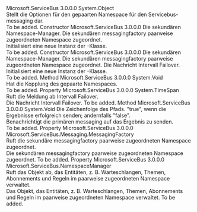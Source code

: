 <Type Name="PairedNamespaceOptions" FullName="Microsoft.ServiceBus.Messaging.PairedNamespaceOptions">
  <TypeSignature Language="C#" Value="public abstract class PairedNamespaceOptions" />
  <TypeSignature Language="ILAsm" Value=".class public auto ansi abstract beforefieldinit PairedNamespaceOptions extends System.Object" />
  <TypeSignature Language="DocId" Value="T:Microsoft.ServiceBus.Messaging.PairedNamespaceOptions" />
  <TypeSignature Language="VB.NET" Value="Public MustInherit Class PairedNamespaceOptions" />
  <TypeSignature Language="F#" Value="type PairedNamespaceOptions = class" />
  <AssemblyInfo>
    <AssemblyName>Microsoft.ServiceBus</AssemblyName>
    <AssemblyVersion>3.0.0.0</AssemblyVersion>
  </AssemblyInfo>
  <Base>
    <BaseTypeName>System.Object</BaseTypeName>
  </Base>
  <Interfaces />
  <Docs>
    <summary>Stellt die Optionen für den gepaarten Namespace für den Servicebus-messaging dar.</summary>
    <remarks>To be added.</remarks>
  </Docs>
  <Members>
    <Member MemberName=".ctor">
      <MemberSignature Language="C#" Value="protected PairedNamespaceOptions (Microsoft.ServiceBus.NamespaceManager secondaryNamespaceManager, Microsoft.ServiceBus.Messaging.MessagingFactory secondaryMessagingFactory);" />
      <MemberSignature Language="ILAsm" Value=".method familyhidebysig specialname rtspecialname instance void .ctor(class Microsoft.ServiceBus.NamespaceManager secondaryNamespaceManager, class Microsoft.ServiceBus.Messaging.MessagingFactory secondaryMessagingFactory) cil managed" />
      <MemberSignature Language="DocId" Value="M:Microsoft.ServiceBus.Messaging.PairedNamespaceOptions.#ctor(Microsoft.ServiceBus.NamespaceManager,Microsoft.ServiceBus.Messaging.MessagingFactory)" />
      <MemberSignature Language="VB.NET" Value="Protected Sub New (secondaryNamespaceManager As NamespaceManager, secondaryMessagingFactory As MessagingFactory)" />
      <MemberSignature Language="F#" Value="new Microsoft.ServiceBus.Messaging.PairedNamespaceOptions : Microsoft.ServiceBus.NamespaceManager * Microsoft.ServiceBus.Messaging.MessagingFactory -&gt; Microsoft.ServiceBus.Messaging.PairedNamespaceOptions" Usage="new Microsoft.ServiceBus.Messaging.PairedNamespaceOptions (secondaryNamespaceManager, secondaryMessagingFactory)" />
      <MemberType>Constructor</MemberType>
      <AssemblyInfo>
        <AssemblyName>Microsoft.ServiceBus</AssemblyName>
        <AssemblyVersion>3.0.0.0</AssemblyVersion>
      </AssemblyInfo>
      <Parameters>
        <Parameter Name="secondaryNamespaceManager" Type="Microsoft.ServiceBus.NamespaceManager" />
        <Parameter Name="secondaryMessagingFactory" Type="Microsoft.ServiceBus.Messaging.MessagingFactory" />
      </Parameters>
      <Docs>
        <param name="secondaryNamespaceManager">Die sekundären Namespace-Manager.</param>
        <param name="secondaryMessagingFactory">Die sekundären messagingfactory paarweise zugeordneten Namespace zugeordnet.</param>
        <summary>Initialisiert eine neue Instanz der <see cref="T:Microsoft.ServiceBus.Messaging.PairedNamespaceOptions" />-Klasse.</summary>
        <remarks>To be added.</remarks>
      </Docs>
    </Member>
    <Member MemberName=".ctor">
      <MemberSignature Language="C#" Value="protected PairedNamespaceOptions (Microsoft.ServiceBus.NamespaceManager secondaryNamespaceManager, Microsoft.ServiceBus.Messaging.MessagingFactory secondaryMessagingFactory, TimeSpan failoverInterval);" />
      <MemberSignature Language="ILAsm" Value=".method familyhidebysig specialname rtspecialname instance void .ctor(class Microsoft.ServiceBus.NamespaceManager secondaryNamespaceManager, class Microsoft.ServiceBus.Messaging.MessagingFactory secondaryMessagingFactory, valuetype System.TimeSpan failoverInterval) cil managed" />
      <MemberSignature Language="DocId" Value="M:Microsoft.ServiceBus.Messaging.PairedNamespaceOptions.#ctor(Microsoft.ServiceBus.NamespaceManager,Microsoft.ServiceBus.Messaging.MessagingFactory,System.TimeSpan)" />
      <MemberSignature Language="VB.NET" Value="Protected Sub New (secondaryNamespaceManager As NamespaceManager, secondaryMessagingFactory As MessagingFactory, failoverInterval As TimeSpan)" />
      <MemberSignature Language="F#" Value="new Microsoft.ServiceBus.Messaging.PairedNamespaceOptions : Microsoft.ServiceBus.NamespaceManager * Microsoft.ServiceBus.Messaging.MessagingFactory * TimeSpan -&gt; Microsoft.ServiceBus.Messaging.PairedNamespaceOptions" Usage="new Microsoft.ServiceBus.Messaging.PairedNamespaceOptions (secondaryNamespaceManager, secondaryMessagingFactory, failoverInterval)" />
      <MemberType>Constructor</MemberType>
      <AssemblyInfo>
        <AssemblyName>Microsoft.ServiceBus</AssemblyName>
        <AssemblyVersion>3.0.0.0</AssemblyVersion>
      </AssemblyInfo>
      <Parameters>
        <Parameter Name="secondaryNamespaceManager" Type="Microsoft.ServiceBus.NamespaceManager" />
        <Parameter Name="secondaryMessagingFactory" Type="Microsoft.ServiceBus.Messaging.MessagingFactory" />
        <Parameter Name="failoverInterval" Type="System.TimeSpan" />
      </Parameters>
      <Docs>
        <param name="secondaryNamespaceManager">Die sekundären Namespace-Manager.</param>
        <param name="secondaryMessagingFactory">Die sekundären messagingfactory paarweise zugeordneten Namespace zugeordnet.</param>
        <param name="failoverInterval">Die Nachricht <see cref="T:System.TimeSpan" /> Intervall Failover.</param>
        <summary>Initialisiert eine neue Instanz der <see cref="T:Microsoft.ServiceBus.Messaging.PairedNamespaceOptions" />-Klasse.</summary>
        <remarks>To be added.</remarks>
      </Docs>
    </Member>
    <Member MemberName="ClearPairing">
      <MemberSignature Language="C#" Value="protected internal virtual void ClearPairing ();" />
      <MemberSignature Language="ILAsm" Value=".method familyorassemblyhidebysig newslot virtual instance void ClearPairing() cil managed" />
      <MemberSignature Language="DocId" Value="M:Microsoft.ServiceBus.Messaging.PairedNamespaceOptions.ClearPairing" />
      <MemberSignature Language="VB.NET" Value="Protected Friend Overridable Sub ClearPairing ()" />
      <MemberSignature Language="F#" Value="abstract member ClearPairing : unit -&gt; unit&#xA;override this.ClearPairing : unit -&gt; unit" Usage="pairedNamespaceOptions.ClearPairing " />
      <MemberType>Method</MemberType>
      <AssemblyInfo>
        <AssemblyName>Microsoft.ServiceBus</AssemblyName>
        <AssemblyVersion>3.0.0.0</AssemblyVersion>
      </AssemblyInfo>
      <ReturnValue>
        <ReturnType>System.Void</ReturnType>
      </ReturnValue>
      <Parameters />
      <Docs>
        <summary>Hat die Kopplung des gepaarte Namespaces.</summary>
        <remarks>To be added.</remarks>
      </Docs>
    </Member>
    <Member MemberName="FailoverInterval">
      <MemberSignature Language="C#" Value="public TimeSpan FailoverInterval { get; }" />
      <MemberSignature Language="ILAsm" Value=".property instance valuetype System.TimeSpan FailoverInterval" />
      <MemberSignature Language="DocId" Value="P:Microsoft.ServiceBus.Messaging.PairedNamespaceOptions.FailoverInterval" />
      <MemberSignature Language="VB.NET" Value="Public ReadOnly Property FailoverInterval As TimeSpan" />
      <MemberSignature Language="F#" Value="member this.FailoverInterval : TimeSpan" Usage="Microsoft.ServiceBus.Messaging.PairedNamespaceOptions.FailoverInterval" />
      <MemberType>Property</MemberType>
      <AssemblyInfo>
        <AssemblyName>Microsoft.ServiceBus</AssemblyName>
        <AssemblyVersion>3.0.0.0</AssemblyVersion>
      </AssemblyInfo>
      <ReturnValue>
        <ReturnType>System.TimeSpan</ReturnType>
      </ReturnValue>
      <Docs>
        <summary>Ruft die Meldung ab <see cref="T:System.TimeSpan" /> Intervall Failover.</summary>
        <value>Die Nachricht <see cref="T:System.TimeSpan" /> Intervall Failover.</value>
        <remarks>To be added.</remarks>
      </Docs>
    </Member>
    <Member MemberName="OnNotifyPrimarySendResult">
      <MemberSignature Language="C#" Value="protected abstract void OnNotifyPrimarySendResult (string path, bool success);" />
      <MemberSignature Language="ILAsm" Value=".method familyhidebysig newslot virtual instance void OnNotifyPrimarySendResult(string path, bool success) cil managed" />
      <MemberSignature Language="DocId" Value="M:Microsoft.ServiceBus.Messaging.PairedNamespaceOptions.OnNotifyPrimarySendResult(System.String,System.Boolean)" />
      <MemberSignature Language="VB.NET" Value="Protected MustOverride Sub OnNotifyPrimarySendResult (path As String, success As Boolean)" />
      <MemberSignature Language="F#" Value="abstract member OnNotifyPrimarySendResult : string * bool -&gt; unit" Usage="pairedNamespaceOptions.OnNotifyPrimarySendResult (path, success)" />
      <MemberType>Method</MemberType>
      <AssemblyInfo>
        <AssemblyName>Microsoft.ServiceBus</AssemblyName>
        <AssemblyVersion>3.0.0.0</AssemblyVersion>
      </AssemblyInfo>
      <ReturnValue>
        <ReturnType>System.Void</ReturnType>
      </ReturnValue>
      <Parameters>
        <Parameter Name="path" Type="System.String" />
        <Parameter Name="success" Type="System.Boolean" />
      </Parameters>
      <Docs>
        <param name="path">Die Zeichenfolge des Pfads.</param>
        <param name="success">"true", wenn die Ergebnisse erfolgreich senden; andernfalls "false".</param>
        <summary>Benachrichtigt die primären messaging auf das Ergebnis zu senden.</summary>
        <remarks>To be added.</remarks>
      </Docs>
    </Member>
    <Member MemberName="SecondaryMessagingFactory">
      <MemberSignature Language="C#" Value="public Microsoft.ServiceBus.Messaging.MessagingFactory SecondaryMessagingFactory { get; }" />
      <MemberSignature Language="ILAsm" Value=".property instance class Microsoft.ServiceBus.Messaging.MessagingFactory SecondaryMessagingFactory" />
      <MemberSignature Language="DocId" Value="P:Microsoft.ServiceBus.Messaging.PairedNamespaceOptions.SecondaryMessagingFactory" />
      <MemberSignature Language="VB.NET" Value="Public ReadOnly Property SecondaryMessagingFactory As MessagingFactory" />
      <MemberSignature Language="F#" Value="member this.SecondaryMessagingFactory : Microsoft.ServiceBus.Messaging.MessagingFactory" Usage="Microsoft.ServiceBus.Messaging.PairedNamespaceOptions.SecondaryMessagingFactory" />
      <MemberType>Property</MemberType>
      <AssemblyInfo>
        <AssemblyName>Microsoft.ServiceBus</AssemblyName>
        <AssemblyVersion>3.0.0.0</AssemblyVersion>
      </AssemblyInfo>
      <ReturnValue>
        <ReturnType>Microsoft.ServiceBus.Messaging.MessagingFactory</ReturnType>
      </ReturnValue>
      <Docs>
        <summary>Ruft die sekundäre messagingfactory paarweise zugeordneten Namespace zugeordnet.</summary>
        <value>Die sekundären messagingfactory paarweise zugeordneten Namespace zugeordnet.</value>
        <remarks>To be added.</remarks>
      </Docs>
    </Member>
    <Member MemberName="SecondaryNamespaceManager">
      <MemberSignature Language="C#" Value="public Microsoft.ServiceBus.NamespaceManager SecondaryNamespaceManager { get; }" />
      <MemberSignature Language="ILAsm" Value=".property instance class Microsoft.ServiceBus.NamespaceManager SecondaryNamespaceManager" />
      <MemberSignature Language="DocId" Value="P:Microsoft.ServiceBus.Messaging.PairedNamespaceOptions.SecondaryNamespaceManager" />
      <MemberSignature Language="VB.NET" Value="Public ReadOnly Property SecondaryNamespaceManager As NamespaceManager" />
      <MemberSignature Language="F#" Value="member this.SecondaryNamespaceManager : Microsoft.ServiceBus.NamespaceManager" Usage="Microsoft.ServiceBus.Messaging.PairedNamespaceOptions.SecondaryNamespaceManager" />
      <MemberType>Property</MemberType>
      <AssemblyInfo>
        <AssemblyName>Microsoft.ServiceBus</AssemblyName>
        <AssemblyVersion>3.0.0.0</AssemblyVersion>
      </AssemblyInfo>
      <ReturnValue>
        <ReturnType>Microsoft.ServiceBus.NamespaceManager</ReturnType>
      </ReturnValue>
      <Docs>
        <summary>Ruft das Objekt ab, das Entitäten, z. B. Warteschlangen, Themen, Abonnements und Regeln im paarweise zugeordneten Namespace verwaltet.</summary>
        <value>Das Objekt, das Entitäten, z. B. Warteschlangen, Themen, Abonnements und Regeln im paarweise zugeordneten Namespace verwaltet.</value>
        <remarks>To be added.</remarks>
      </Docs>
    </Member>
  </Members>
</Type>
